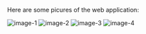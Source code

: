 Here are some picures of the web application:

![image-1](https://github.com/MohamedUsama27/OuterClove-Restaurant/assets/170197514/71de0414-42c0-4a42-ae06-ae1738f3d5aa)
![image-2](https://github.com/MohamedUsama27/OuterClove-Restaurant/assets/170197514/818b9c1b-454b-4465-b132-0e6de3bd1eee)
![image-3](https://github.com/MohamedUsama27/OuterClove-Restaurant/assets/170197514/5e23d187-7d37-4ccc-8605-745309fcd8b0)
![image-4](https://github.com/MohamedUsama27/OuterClove-Restaurant/assets/170197514/6419e4f7-877e-48dc-94ee-b2b9839d7d25)

